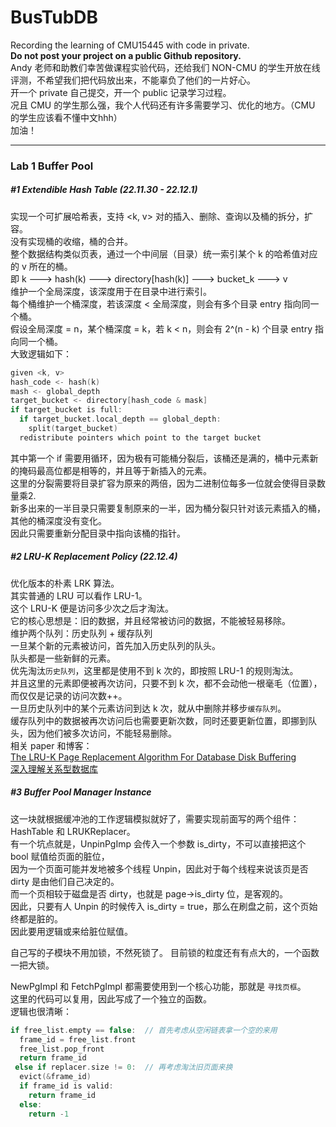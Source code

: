 # BusTubDB
Recording the learning of CMU15445 with code in private.\
**Do not post your project on a public Github repository.**\
Andy 老师和助教们幸苦做课程实验代码，还给我们 NON-CMU 的学生开放在线评测，不希望我们把代码放出来，不能辜负了他们的一片好心。\
开一个 private 自己提交，开一个 public 记录学习过程。\
况且 CMU 的学生那么强，我个人代码还有许多需要学习、优化的地方。（CMU 的学生应该看不懂中文hhh）\
加油！

---
### Lab 1 Buffer Pool

##### #1 Extendible Hash Table (22.11.30 - 22.12.1)
实现一个可扩展哈希表，支持 <k, v> 对的插入、删除、查询以及桶的拆分，扩容。\
没有实现桶的收缩，桶的合并。\
整个数据结构类似页表，通过一个中间层（目录）统一索引某个 k 的哈希值对应的 v 所在的桶。\
即 k ---> hash(k) ---> directory[hash(k)] ---> bucket_k ---> v\
维护一个全局深度，该深度用于在目录中进行索引。\
每个桶维护一个桶深度，若该深度 < 全局深度，则会有多个目录 entry 指向同一个桶。\
假设全局深度 = n，某个桶深度 = k，若 k < n，则会有 2^(n - k) 个目录 entry 指向同一个桶。\
大致逻辑如下：
```c++
given <k, v>
hash_code <- hash(k)
mash <- global_depth
target_bucket <- directory[hash_code & mask]
if target_bucket is full:
  if target_bucket.local_depth == global_depth:
    split(target_bucket)
  redistribute pointers which point to the target bucket
```

其中第一个 if 需要用循环，因为极有可能桶分裂后，该桶还是满的，桶中元素新的掩码最高位都是相等的，并且等于新插入的元素。\
这里的分裂需要将目录扩容为原来的两倍，因为二进制位每多一位就会使得目录数量乘2.\
新多出来的一半目录只需要复制原来的一半，因为桶分裂只针对该元素插入的桶，其他的桶深度没有变化。\
因此只需要重新分配目录中指向该桶的指针。

##### #2 LRU-K Replacement Policy (22.12.4)
优化版本的朴素 LRK 算法。\
其实普通的 LRU 可以看作 LRU-1。\
这个 LRU-K 便是访问多少次之后才淘汰。\
它的核心思想是：旧的数据，并且经常被访问的数据，不能被轻易移除。\
维护两个队列：历史队列 + 缓存队列\
一旦某个新的元素被访问，首先加入历史队列的队头。\
队头都是一些新鲜的元素。\
优先淘汰`历史队列`，这里都是使用不到 k 次的，即按照 LRU-1 的规则淘汰。\
并且这里的元素即便被再次访问，只要不到 k 次，都不会动他一根毫毛（位置），而仅仅是记录的访问次数++。\
一旦历史队列中的某个元素访问到达 k 次，就从中删除并移步`缓存队列`。\
缓存队列中的数据被再次访问后也需要更新次数，同时还要更新位置，即挪到队头，因为他们被多次访问，不能轻易删除。\
相关 paper 和博客：\
<a href="https://www.cs.cmu.edu/~natassa/courses/15-721/papers/p297-o_neil.pdf">The LRU-K Page Replacement Algorithm
For Database Disk Buffering</a> \
<a href="http://it.cha138.com/tech/show-252225.html">深入理解关系型数据库</a>

##### #3 Buffer Pool Manager Instance
这一块就根据缓冲池的工作逻辑模拟就好了，需要实现前面写的两个组件：HashTable 和 LRUKReplacer。\
有一个坑点就是，UnpinPgImp 会传入一个参数 is_dirty，不可以直接把这个 bool 赋值给页面的脏位，\
因为一个页面可能并发地被多个线程 Unpin，因此对于每个线程来说该页是否 dirty 是由他们自己决定的。\
而一个页相较于磁盘是否 dirty，也就是 page->is_dirty 位，是客观的。\
因此，只要有人 Unpin 的时候传入 is_dirty = true，那么在刷盘之前，这个页始终都是脏的。\
因此要用逻辑或来给脏位赋值。

自己写的子模块不用加锁，不然死锁了。
目前锁的粒度还有有点大的，一个函数一把大锁。

NewPgImpl 和 FetchPgImpl 都需要使用到一个核心功能，那就是 `寻找页框`。\
这里的代码可以复用，因此写成了一个独立的函数。\
逻辑也很清晰：
```c++
if free_list.empty == false:  // 首先考虑从空闲链表拿一个空的来用
  frame_id = free_list.front
  free_list.pop_front
  return frame_id
 else if replacer.size != 0:  // 再考虑淘汰旧页面来换
  evict(&frame_id)
  if frame_id is valid:
    return frame_id
  else:
    return -1
```


